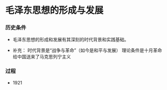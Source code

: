 


# 毛泽东思想的形成与发展

### 历史条件
- 毛泽东思想的形成和发展有其深刻的时代背景和实践基础。
 
 - 补充：
 时代背景是“战争与革命”（如今是和平与发展） 
 理论条件是十月革命给中国送来了马克思列宁主义

### 过程
- 1921
<!--stackedit_data:
eyJoaXN0b3J5IjpbMTA1Mzg5MjMwOCwxNzk0OTU2MjE1LDIwND
AyOTc2MjJdfQ==
-->